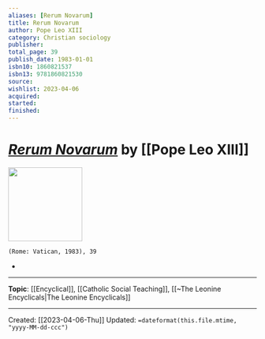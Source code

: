 ```yaml
---
aliases: [Rerum Novarum]
title: Rerum Novarum
author: Pope Leo XIII
category: Christian sociology
publisher: 
total_page: 39
publish_date: 1983-01-01
isbn10: 1860821537
isbn13: 9781860821530
source: 
wishlist: 2023-04-06
acquired: 
started: 
finished: 
---
```

# *[Rerum Novarum]()* by [[Pope Leo XIII]]

<img src="http://books.google.com/books/content?id=jI60PAAACAAJ&printsec=frontcover&img=1&zoom=1&source=gbs_api" width=150>

`(Rome: Vatican, 1983), 39`

- 

--- 
**Topic**: [[Encyclical]], [[Catholic Social Teaching]], [[~The Leonine Encyclicals|The Leonine Encyclicals]]

---
Created: [[2023-04-06-Thu]]
Updated: `=dateformat(this.file.mtime, "yyyy-MM-dd-ccc")`